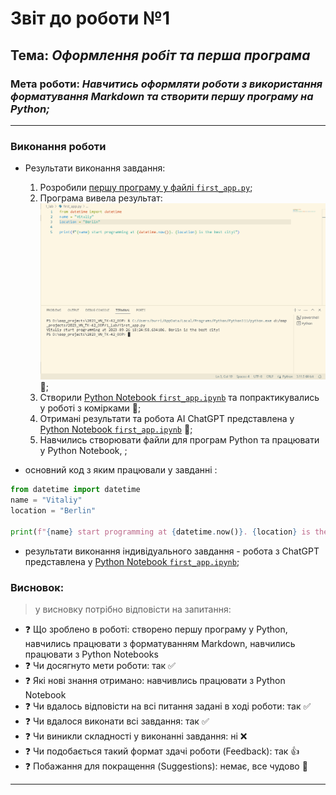 # Звіт до роботи №1
## Тема: _Оформлення робіт та перша програма_
### Мета роботи: _Навчитись оформляти роботи з використання форматування Markdown та створити першу програму на Python;_
---
### Виконання роботи
- Результати виконання завдання:
    1. Розробили [першу програму у файлі `first_app.py`](first_app.py);
    1. Програма вивела результат: ![app](first_app.png) :star2:;
    1. Створили [Python Notebook `first_app.ipynb`](first_app.ipynb) та попрактикувались у роботі з комірками :star2:;
    1. Отримані результати та робота AI ChatGPT представлена у [Python Notebook `first_app.ipynb`](first_app.ipynb) :star2:;
    1. Навчились створювати файли для програм Python та працювати у Python Notebook, ;

- основний код з яким працювали у завданні :
```python
from datetime import datetime
name = "Vitaliy"
location = "Berlin"

print(f"{name} start programming at {datetime.now()}. {location} is the best city!")
```

- результати виконання індивідуального завдання - робота з ChatGPT представлена у [Python Notebook `first_app.ipynb`](first_app.ipynb);

### Висновок: 
> у висновку потрібно відповісти на запитання:
- :question: Що зроблено в роботі: створено першу програму у Python, навчились працювати з форматуванням Markdown, навчились працювати з Python Notebooks
- :question: Чи досягнуто мети роботи: так :white_check_mark:
- :question: Які нові знання отримано: навчивлись працювати з Python Notebook
- :question: Чи вдалось відповісти на всі питання задані в ході роботи: так :white_check_mark:
- :question: Чи вдалося виконати всі завдання: так :white_check_mark:
- :question: Чи виникли складності у виконанні завдання: ні :x:
- :question: Чи подобається такий формат здачі роботи (Feedback): так :+1:
- :question: Побажання для покращення (Suggestions): немає, все чудово :clap:
---
